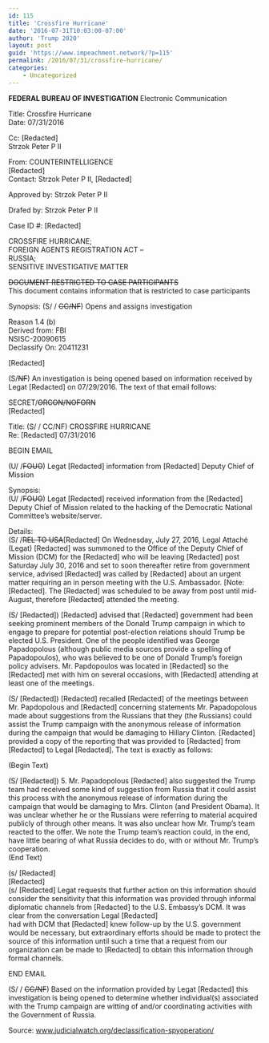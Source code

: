 ```yaml
---
id: 115
title: 'Crossfire Hurricane'
date: '2016-07-31T10:03:00-07:00'
author: 'Trump 2020'
layout: post
guid: 'https://www.impeachment.network/?p=115'
permalink: /2016/07/31/crossfire-hurricane/
categories:
    - Uncategorized
---
```


**FEDERAL BUREAU OF INVESTIGATION** Electronic Communication

Title: Crossfire Hurricane  
Date: 07/31/2016

 Cc: \[Redacted\]  
 Strzok Peter P II

 From: COUNTERINTELLIGENCE  
 \[Redacted\]  
 Contact: Strzok Peter P II, \[Redacted\]

 Approved by: Strzok Peter P II

 Drafed by: Strzok Peter P II

 Case ID #: \[Redacted\]

 CROSSFIRE HURRICANE;  
 FOREIGN AGENTS REGISTRATION ACT –  
 RUSSIA;  
 SENSITIVE INVESTIGATIVE MATTER

 <del>DOCUMENT RESTRICTED TO CASE PARTICIPANTS</del>  
 This document contains information that is restricted to case participants

 Synopsis: (S/ / <del>CC/NF</del>) Opens and assigns investigation

 Reason 1.4 (b)  
 Derived from: FBI  
 NSISC-20090615  
 Declassify On: 20411231

 \[Redacted\]

 (S/<del>NF</del>) An investigation is being opened based on information received by Legat \[Redacted\] on 07/29/2016. The text of that email follows:

 SECRET/<del>ORCON/NOFORN</del>  
 \[Redacted\]

 Title: (S/ / CC/NF) CROSSFIRE HURRICANE  
 Re: \[Redacted\] 07/31/2016

 BEGIN EMAIL

 (U/ /<del>FOUO</del>) Legat \[Redacted\] information from \[Redacted\] Deputy Chief of Mission

 Synopsis:  
 (U/ /<del>FOUO</del>) Legat \[Redacted\] received information from the \[Redacted\] Deputy Chief of Mission related to the hacking of the Democratic National Committee’s website/server.

 Details:  
 (S/ /<del>REL TO USA</del>\[Redacted\] On Wednesday, July 27, 2016, Legal Attaché (Legat) \[Redacted\] was summoned to the Office of the Deputy Chief of Mission (DCM) for the \[Redacted\] who will be leaving \[Redacted\] post Saturday July 30, 2016 and set to soon thereafter retire from government service, advised \[Redacted\] was called by \[Redacted\] about an urgent matter requiring an in person meeting with the U.S. Ambassador. \[Note: \[Redacted\]. The \[Redacted\] was scheduled to be away from post until mid-August, therefore \[Redacted\] attended the meeting.

 (S/ \[Redacted\]) \[Redacted\] advised that \[Redacted\] government had been seeking prominent members of the Donald Trump campaign in which to engage to prepare for potential post-election relations should Trump be elected U.S. President. One of the people identified was George Papadopolous (although public media sources provide a spelling of Papadopoulos), who was believed to be one of Donald Trump’s foreign policy advisers. Mr. Papdopoulos was located in \[Redacted\] so the \[Redacted\] met with him on several occasions, with \[Redacted\] attending at least one of the meetings.

 (S/ \[Redacted\]) \[Redacted\] recalled \[Redacted\] of the meetings between Mr. Papdopolous and \[Redacted\] concerning statements Mr. Papadopolous made about suggestions from the Russians that they (the Russians) could assist the Trump campaign with the anonymous release of information during the campaign that would be damaging to Hillary Clinton. \[Redacted\] provided a copy of the reporting that was provided to \[Redacted\] from \[Redacted\] to Legal \[Redacted\]. The text is exactly as follows:

 (Begin Text)

 (S/ \[Redacted\]) 5. Mr. Papadopolous \[Redacted\] also suggested the Trump team had received some kind of suggestion from Russia that it could assist this process with the anonymous release of information during the campaign that would be damaging to Mrs. Clinton (and President Obama). It was unclear whether he or the Russians were referring to material acquired publicly of through other means. It was also unclear how Mr. Trump’s team reacted to the offer. We note the Trump team’s reaction could, in the end, have little bearing of what Russia decides to do, with or without Mr. Trump’s cooperation.  
 (End Text)

 (s/ \[Redacted\]  
 \[Redacted\]  
 (s/ \[Redacted\] Legat requests that further action on this information should consider the sensitivity that this information was provided through informal diplomatic channels from \[Redacted\] to the U.S. Embassy’s DCM. It was clear from the conversation Legal \[Redacted\]  
 had with DCM that \[Redacted\] knew follow-up by the U.S. government would be necessary, but extraordinary efforts should be made to protect the source of this information until such a time that a request from our organization can be made to \[Redacted\] to obtain this information through formal channels.

 END EMAIL

 (S/ / <del>CC/NF</del>) Based on the information provided by Legat \[Redacted\] this investigation is being opened to determine whether individual(s) associated with the Trump campaign are witting of and/or coordinating activities with the Government of Russia.

Source: www.judicialwatch.org/declassification-spyoperation/